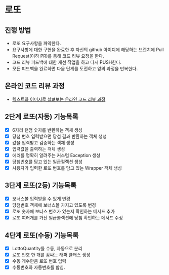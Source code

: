 # 로또
## 진행 방법
* 로또 요구사항을 파악한다.
* 요구사항에 대한 구현을 완료한 후 자신의 github 아이디에 해당하는 브랜치에 Pull Request(이하 PR)를 통해 코드 리뷰 요청을 한다.
* 코드 리뷰 피드백에 대한 개선 작업을 하고 다시 PUSH한다.
* 모든 피드백을 완료하면 다음 단계를 도전하고 앞의 과정을 반복한다.

## 온라인 코드 리뷰 과정
* [텍스트와 이미지로 살펴보는 온라인 코드 리뷰 과정](https://github.com/next-step/nextstep-docs/tree/master/codereview)

## 2단계 로또(자동) 기능목록 
- [X] 6자리 랜덤 숫자를 반환하는 객체 생성
- [x] 당첨 번호 입력받으면 당첨 결과 반환하는 객체 생성 
- [x] 값을 입력받고 검증하는 객체 생성 
- [x] 입력값을 출력하는 객체 생성
- [x] 에러를 명확히 알려주는 커스텀 Exception 생성
- [x] 당첨번호를 담고 있는 일급컬렉션 생성
- [x] 사용자가 입력한 로또 번호를 담고 있는 Wrapper 객체 생성

## 3단계 로또(2등) 기능목록
- [x] 보너스볼 입력받을 수 있게 변경
- [x] 당첨번호 객체에 보너스볼 가지고 있도록 변경 
- [x] 로또 숫자에 보너스 번호가 있는지 확인하는 메서드 추가 
- [x] 로또 여러개를 가진 일급콜렉션에 당첨 확인하는 메서드 수정

## 4단계 로또(수동) 기능목록 
- [x] LottoQuantity를 수동, 자동으로 분리 
- [x] 로또 번호 한 개를 감싸는 래퍼 클래스 생성
- [x] 수동 개수만큼 로또 번호 입력
- [x] 수동번호와 자동번호를 합침.